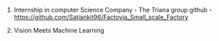 1. Internship in computer Science 
Company - The Triana group 
github - https://github.com/Satiankit96/Factovia_Small_scale_Factory


2. Vision Meets Machine Learning 
